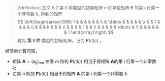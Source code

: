 > [!definition] 定义 5.2 第 II 种类型的初等矩阵 
> $n$ 阶单位矩阵 $\boldsymbol{E}$ 的第 $i$ 行乘一个非零数 $k$, 得到的矩阵
> $$
> \left(\begin{array}{lllllll}
> 1 & & & & & & \\
> & \ddots & & & & & \\
> & & 1 & & & & \\
> & & & k & & & \\
> & & & & 1 & & \\
> & & & & & \ddots & \\
> & & & & & & 1
> \end{array}\right)
> $$
> 称为 **第 II 种** 类型的初等矩阵，记为 $\boldsymbol{P}(i(k))$ 。

经简单计算可知，
- 矩阵 $\boldsymbol{A}=\left(a_{i j}\right)_{m n}$ 左乘 $m$ 阶的 $\boldsymbol{P}(i(k))$ 相当于将矩阵 $\boldsymbol{A}$的第 $i$ 行乘一个非零数 $k$; 
- 右乘 $n$ 阶的 $\boldsymbol{P}(i(k))$ 相当于将矩阵 $\boldsymbol{A}$ 的第 $i$ 列乘一个非零数 $k$.
